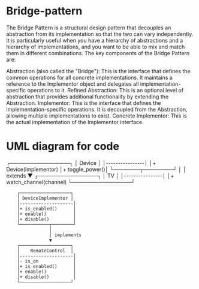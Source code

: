 # Bridge-pattern

The Bridge Pattern is a structural design pattern that decouples an abstraction from its implementation so that the two can vary independently. It is particularly useful when you have a hierarchy of abstractions and a hierarchy of implementations, and you want to be able to mix and match them in different combinations.
The key components of the Bridge Pattern are:

Abstraction (also called the "Bridge"): This is the interface that defines the common operations for all concrete implementations. It maintains a reference to the Implementor object and delegates all implementation-specific operations to it.
Refined Abstraction: This is an optional level of abstraction that provides additional functionality by extending the Abstraction.
Implementor: This is the interface that defines the implementation-specific operations. It is decoupled from the Abstraction, allowing multiple implementations to exist.
Concrete Implementor: This is the actual implementation of the Implementor interface.


# UML diagram for code

┌────────────────┐
│     Device     │
│----------------│
│+ Device(implementor)
│+ toggle_power()│
└───────┬────────┘
        │
        │ extends
        ▼
┌────────────────┐
│      TV        │
│----------------│
│+ watch_channel(channel)
└────────────────┘

        ┌───────────────────┐
        │ DeviceImplementor │
        │--------------------│
        │+ is_enabled()      │
        │+ enable()          │
        │+ disable()         │
        └───────────┬────────┘
                    │
                    │ implements
                    ▼
        ┌───────────────────┐
        │    RemoteControl  │
        │--------------------│
        │- is_on             │
        │+ is_enabled()      │
        │+ enable()          │
        │+ disable()         │
        └───────────────────┘
